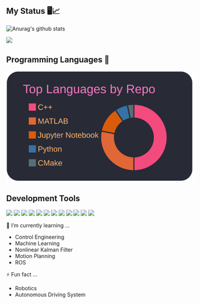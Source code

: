 ## My Status 🖥️📈
![Anurag's github stats](https://github-readme-stats.vercel.app/api?username=Ramune6110&show_icons=true&theme=radical)

<img src="https://github-profile-trophy.vercel.app/?username=Ramune6110&theme=onedark" />

## Programming Languages :memo:
<!--![Top Langs](https://github-readme-stats.vercel.app/api/top-langs/?username=Ramune6110&layout=compact&hide=html&theme=dark)-->

 [![](https://raw.githubusercontent.com/Ramune6110/Ramune6110/master/profile-summary-card-output/dracula/1-repos-per-language.svg)](https://github.com/vn7n24fzkq/github-profile-summary-cards)

 
## Development Tools

<p>
  <!--C++--><img src="https://img.shields.io/badge/C++%20-%2300599C.svg?&style=for-the-badge&logo=C%2B%2B&ogoColor=white"/>
  <!--C--><img src="https://img.shields.io/badge/C%20-%2300599C.svg?&style=for-the-badge&logo=C&logoColor=white"/>
  <!--Matlab--><img src="https://img.shields.io/badge/Matlab-%2300f.svg?&style=for-the-badge&logo=Matlab&logoColor=white"/>
  <!--Python--><img src="https://img.shields.io/badge/python%20-%2314354C.svg?&style=for-the-badge&logo=python&logoColor=white"/>
  <!--LaTeX--><img src="https://img.shields.io/badge/latex%20-%23008080.svg?&style=for-the-badge&logo=latex&logoColor=white"/>
  <!--Git--><img src="https://img.shields.io/badge/git%20-%23F05033.svg?&style=for-the-badge&logo=git&logoColor=white"/>
  <!--GitHub--><img src="https://img.shields.io/badge/github%20-%23121011.svg?&style=for-the-badge&logo=github&logoColor=white"/>
  <!--Arduino--><img src="https://img.shields.io/badge/-Arduino-00979D?style=for-the-badge&logo=Arduino&logoColor=white"/>
  <!--mbed--><img src="https://img.shields.io/badge/mbed-%2300f.svg?&style=for-the-badge&logo=mbed&logoColor=white"/>
  <!--NUCLEO--><img src="https://img.shields.io/badge/NUCLEO%20-%23013243.svg?&style=for-the-badge&logo=NUCLEO&logoColor=white" />
  <!--RPi--><img src="https://img.shields.io/badge/-Raspberry%20Pi-C51A4A?style=for-the-badge&logo=Raspberry-Pi"/>
  <!--ROS--><img src="https://img.shields.io/badge/ROS-%2300f.svg?&style=for-the-badge&logo=ROS&logoColor=white"/>
</p>

<!--- 🔭 I’m currently working on ... -->
 🌱 I’m currently learning ...
  - Control Engineering
  - Machine Learning
  - Nonlinear Kalman Filter
  - Motion Planning
  - ROS
<!--- - 👯 I’m looking to collaborate on ...
- 🤔 I’m looking for help with ...
- 💬 Ask me about ...
- 📫 How to reach me: ...
- 😄 Pronouns: ... -->
  ⚡ Fun fact ...
  - Robotics
  - Autonomous Driving System
